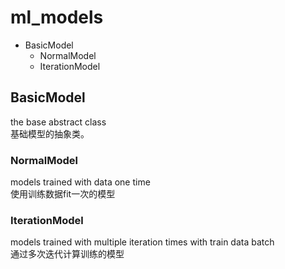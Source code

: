 # ml_models
* BasicModel
    * NormalModel
    * IterationModel

## BasicModel
the base abstract class  
基础模型的抽象类。

### NormalModel
models trained with data one time  
使用训练数据fit一次的模型

### IterationModel
models trained with multiple iteration times with train data batch  
通过多次迭代计算训练的模型

